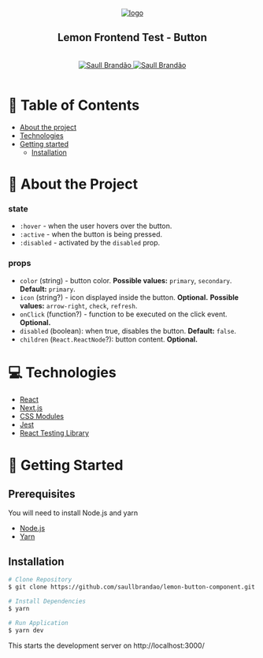 <!-- PROJECT LOGO -->
<br />
<div align="center">
  <a href="https://saull.com.br">
    <img src="https://assets.website-files.com/5f7e0994165e365ab297bfe7/5fb28b805a0bc0cb9aafd6ef_logo-original-2.png" alt='logo'/>
  </a>

  <h2 align="center">
    Lemon Frontend Test - Button
  </h2>
  <br />
</div>

<div align="center">
    <a href="https://www.twitter.com/saullbrandao/">
      <img alt="Saull Brandão" src="https://img.shields.io/badge/-saullbrandao-1DA1F2?style=flat&logo=Twitter&logoColor=white" />
    </a>
    <a href="https://www.linkedin.com/in/saullbrandao/">
      <img alt="Saull Brandão" src="https://img.shields.io/badge/-saullbrandao-0A66C2?style=flat&logo=Linkedin&logoColor=white" />
    </a>
</div>
<br />

# :bookmark_tabs: Table of Contents

- [About the project](#about-the-project)
- [Technologies](#technologies)
- [Getting started](#getting-started)
  - [Installation](#installation)

# :page_with_curl: About the Project

### **state**

- `:hover` - when the user hovers over the button.
- `:active` - when the button is being pressed.
- `:disabled` - activated by the `disabled` prop.

### **props**

- `color` (string) - button color. **Possible values:** `primary`, `secondary`.
  **Default:** `primary`.
- `icon` (string?) - icon displayed inside the button. **Optional.** **Possible
  values:** `arrow-right`, `check`, `refresh`.
- `onClick` (function?) - function to be executed on the click event.
  **Optional.**
- `disabled` (boolean): when true, disables the button. **Default:** `false`.
- `children` (`React.ReactNode`?): button content. **Optional.**

# :computer: Technologies

- [React](https://github.com/facebook/react)
- [Next.js](https://github.com/vercel/next.js)
- [CSS Modules](https://github.com/css-modules/css-modules)
- [Jest](https://github.com/facebook/jest)
- [React Testing Library](https://github.com/testing-library/react-testing-library)

# :rocket: Getting Started

## Prerequisites

You will need to install Node.js and yarn

- [Node.js](https://nodejs.org/en/download/)
- [Yarn](https://classic.yarnpkg.com/en/docs/install)

## Installation

```sh
# Clone Repository
$ git clone https://github.com/saullbrandao/lemon-button-component.git && cd lemon-button-component

# Install Dependencies
$ yarn

# Run Application
$ yarn dev
```

This starts the development server on http://localhost:3000/
